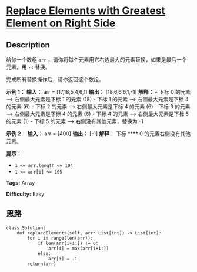 # [Replace Elements with Greatest Element on Right Side][title]

## Description

给你一个数组 `arr` ，请你将每个元素用它右边最大的元素替换，如果是最后一个元素，用 `-1` 替换。

完成所有替换操作后，请你返回这个数组。

**示例 1：**
            **输入：** arr = [17,18,5,4,6,1]    **输出：** [18,6,6,6,1,-1]    **解释：**    - 下标 0 的元素 --> 右侧最大元素是下标 1 的元素 (18)    - 下标 1 的元素 --> 右侧最大元素是下标 4 的元素 (6)    - 下标 2 的元素 --> 右侧最大元素是下标 4 的元素 (6)    - 下标 3 的元素 --> 右侧最大元素是下标 4 的元素 (6)    - 下标 4 的元素 --> 右侧最大元素是下标 5 的元素 (1)    - 下标 5 的元素 --> 右侧没有其他元素，替换为 -1    

**示例 2：**
            **输入：** arr = [400]    **输出：** [-1]    **解释：** 下标 **** 0 的元素右侧没有其他元素。    

**提示：**

  * `1 <= arr.length <= 104`
  * `1 <= arr[i] <= 105`


**Tags:** Array

**Difficulty:** Easy

## 思路

``` python3
class Solution:
    def replaceElements(self, arr: List[int]) -> List[int]:
        for i in range(len(arr)):
            if len(arr[i+1:]) != 0:
                arr[i] = max(arr[i+1:])
            else:
                arr[i] = -1
        return(arr)
```

[title]: https://leetcode-cn.com/problems/replace-elements-with-greatest-element-on-right-side
